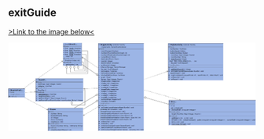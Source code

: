 ## exitGuide

[>Link to the image below<](https://raw.githubusercontent.com/JaroslawWiosna/exitGuide/master/uml/uml.png)

![uml](https://raw.githubusercontent.com/JaroslawWiosna/exitGuide/master/uml/uml.png)

